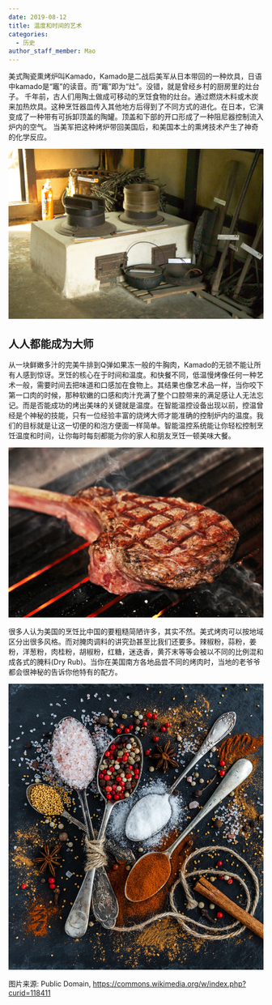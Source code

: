 ```yaml
---
date: 2019-08-12
title: 温度和时间的艺术
categories:
  - 历史
author_staff_member: Mao
---
```

美式陶瓷熏烤炉叫Kamado，Kamado是二战后美军从日本带回的一种炊具，日语中kamado是“竈”的读音。而“竈”即为“灶”。没错，就是曾经乡村的厨房里的灶台子。
千年前，古人们用陶土做成可移动的烹饪食物的灶台。通过燃烧木料或木炭来加热炊具。这种烹饪器皿传入其他地方后得到了不同方式的进化。在日本，它演变成了一种带有可拆卸顶盖的陶罐。顶盖和下部的开口形成了一种阻尼器控制流入炉内的空气。
当美军把这种烤炉带回美国后，和美国本土的熏烤技术产生了神奇的化学反应。

![kamado origin](/images/Kamado4816.jpg)

## 人人都能成为大师

从一块鲜嫩多汁的完美牛排到Q弹如果冻一般的牛胸肉，Kamado的无锁不能让所有人感到惊讶。烹饪的核心在于时间和温度。和快餐不同，低温慢烤像任何一种艺术一般，需要时间去把味道和口感加在食物上。其结果也像艺术品一样，当你咬下第一口肉的时候，那种软嫩的口感和肉汁充满了整个口腔带来的满足感让人无法忘记。而是否能成功的烤出美味的关键就是温度。在智能温控设备出现以前，控温曾经是个神秘的技能，只有一位经验丰富的烧烤大师才能准确的控制炉内的温度。我们的目标就是让这一切便的和泡方便面一样简单。智能温控系统能让你轻松控制烹饪温度和时间，让你每时每刻都能为你的家人和朋友烹饪一顿美味大餐。

![Steak](/images/steak.jpg)

很多人认为美国的烹饪比中国的要粗糙简陋许多，其实不然。美式烤肉可以按地域区分出很多风格。而对腌肉调料的讲究劲甚至比我们还要多。辣椒粉，蒜粉，姜粉，洋葱粉，肉桂粉，胡椒粉，红糖，迷迭香，黄芥末等等会被以不同的比例混和成各式的腌料(Dry Rub)。当你在美国南方各地品尝不同的烤肉时，当地的老爷爷都会很神秘的告诉你他特有的配方。

![Spice](/images/salt.jpg)

图片来源: Public Domain, https://commons.wikimedia.org/w/index.php?curid=118411
